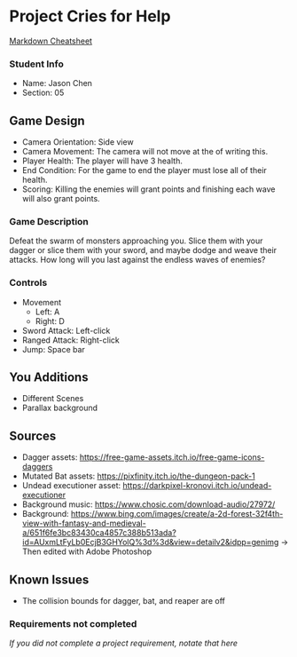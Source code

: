 # Project Cries for Help

[Markdown Cheatsheet](https://github.com/adam-p/markdown-here/wiki/Markdown-Here-Cheatsheet)

### Student Info

-   Name: Jason Chen
-   Section: 05

## Game Design

-   Camera Orientation: Side view
-   Camera Movement: The camera will not move at the of writing this.
-   Player Health: The player will have 3 health.
-   End Condition: For the game to end the player must lose all of their health.
-   Scoring: Killing the enemies will grant points and finishing each wave will also grant points.

### Game Description

Defeat the swarm of monsters approaching you. Slice them with your dagger or slice them with your sword, and maybe dodge and weave their attacks. How long will you last against the endless waves of enemies?

### Controls

-   Movement
    -   Left: A
    -   Right: D
-   Sword Attack: Left-click
-   Ranged Attack: Right-click
-   Jump: Space bar

## You Additions

- Different Scenes
- Parallax background

## Sources

-   Dagger assets: https://free-game-assets.itch.io/free-game-icons-daggers
-   Mutated Bat assets: https://pixfinity.itch.io/the-dungeon-pack-1
-   Undead executioner asset: https://darkpixel-kronovi.itch.io/undead-executioner
-   Background music: https://www.chosic.com/download-audio/27972/
-   Background: https://www.bing.com/images/create/a-2d-forest-32f4th-view-with-fantasy-and-medieval-a/651f6fe3bc83430ca4857c388b513ada?id=AUxmLtFyLb0EcjB3GHYolQ%3d%3d&view=detailv2&idpp=genimg
    -> Then edited with Adobe Photoshop

## Known Issues

- The collision bounds for dagger, bat, and reaper are off

### Requirements not completed

_If you did not complete a project requirement, notate that here_

